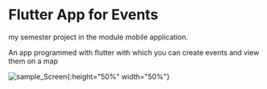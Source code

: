 # Flutter App for Events

my semester project in the module mobile application.

An app programmed with flutter with which you can create events and view them on a map

![sample_Screen](https://user-images.githubusercontent.com/78036483/112464005-3c6d3200-8d63-11eb-89ad-3a69080417c1.jpeg){:height="50%" width="50%"}
